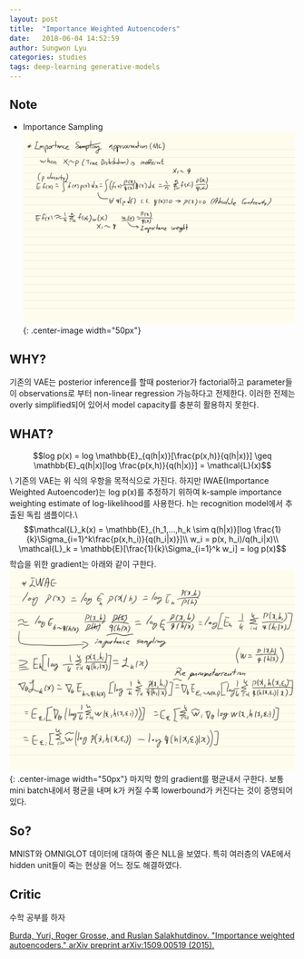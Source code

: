 ```yaml
---
layout: post
title:  "Importance Weighted Autoencoders"
date:   2018-06-04 14:52:59
author: Sungwon Lyu
categories: studies
tags: deep-learning generative-models
---
```

## Note
- Importance Sampling
![image](/assets/images/iwae1.png){: .center-image width="50px"}

## WHY? 
기존의 VAE는 posterior inference를 할때 posterior가 factorial하고 parameter들이 observations로 부터 non-linear regression 가능하다고 전제한다. 이러한 전제는 overly simplified되어 있어서 model capacity를 충분히 활용하지 못한다. 

## WHAT?
$$log p(x) = log \mathbb{E}_{q(h|x)}[\frac{p(x,h)}{q(h|x)}] \geq \mathbb{E}_q(h|x)[log \frac{p(x,h)}{q(h|x)}] = \mathcal{L}(x)$$\\
기존의 VAE는 위 식의 우항을 목적식으로 가진다. 하지만 IWAE(Importance Weighted Autoencoder)는 log p(x)를 추정하기 위하여 k-sample importance weighting estimate of log-likelihood를 사용한다. h는 recognition model에서 추출된 독립 샘플이다.\\
$$\mathcal{L}_k(x) = \mathbb{E}_{h_1,...,h_k \sim q(h|x)}[log \frac{1}{k}\Sigma_{i=1}^k\frac{p(x,h_i)}{q(h_i|x)}]\\
w_i = p(x, h_i)/q(h_i|x)\\
\mathcal{L}_k = \mathbb{E}[\frac{1}{k}\Sigma_{i=1}^k w_i] = log p(x)$$
학습을 위한 gradient는 아래와 같이 구한다. 
![image](/assets/images/iwae2.png){: .center-image width="50px"}
마지막 항의 gradient를 평균내서 구한다. 보통 mini batch내에서 평균을 내며 k가 커질 수록 lowerbound가 커진다는 것이 증명되어 있다. 

## So?
MNIST와 OMNIGLOT 데이터에 대하여 좋은 NLL을 보였다. 특히 여러층의 VAE에서 hidden unit들이 죽는 현상을 어느 정도 해결하였다. 

## Critic
수학 공부를 하자

[Burda, Yuri, Roger Grosse, and Ruslan Salakhutdinov. "Importance weighted autoencoders." arXiv preprint arXiv:1509.00519 (2015).](https://arxiv.org/abs/1509.00519)